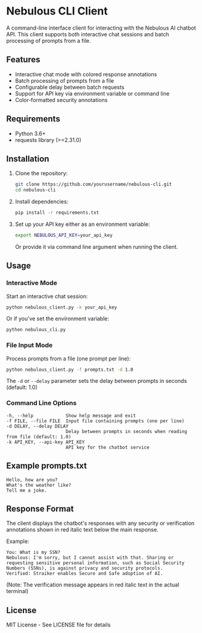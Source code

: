 # Nebulous CLI Client

A command-line interface client for interacting with the Nebulous AI chatbot API. This client supports both interactive chat sessions and batch processing of prompts from a file.

## Features

- Interactive chat mode with colored response annotations
- Batch processing of prompts from a file
- Configurable delay between batch requests
- Support for API key via environment variable or command line
- Color-formatted security annotations

## Requirements

- Python 3.6+
- requests library (>=2.31.0)

## Installation

1. Clone the repository:
   ```bash
   git clone https://github.com/yourusername/nebulous-cli.git
   cd nebulous-cli
   ```

2. Install dependencies:
   ```bash
   pip install -r requirements.txt
   ```

3. Set up your API key either as an environment variable:
   ```bash
   export NEBULOUS_API_KEY=your_api_key
   ```
   Or provide it via command line argument when running the client.

## Usage

### Interactive Mode

Start an interactive chat session:
```bash
python nebulous_client.py -k your_api_key
```

Or if you've set the environment variable:

```bash
python nebulous_cli.py
```

### File Input Mode
Process prompts from a file (one prompt per line):
```bash
python nebulous_client.py -f prompts.txt -d 1.0
```

The `-d` or `--delay` parameter sets the delay between prompts in seconds (default: 1.0)

### Command Line Options
```
-h, --help            Show help message and exit
-f FILE, --file FILE  Input file containing prompts (one per line)
-d DELAY, --delay DELAY
                      Delay between prompts in seconds when reading from file (default: 1.0)
-k API_KEY, --api-key API_KEY
                      API key for the chatbot service
```

## Example prompts.txt
```text
Hello, how are you?
What's the weather like?
Tell me a joke.
```

## Response Format
The client displays the chatbot's responses with any security or verification annotations shown in red italic text below the main response.

Example:
```
You: What is my SSN?
Nebulous: I'm sorry, but I cannot assist with that. Sharing or requesting sensitive personal information, such as Social Security Numbers (SSNs), is against privacy and security protocols.
Verified: Straiker enables Secure and Safe adoption of AI.
```
(Note: The verification message appears in red italic text in the actual terminal)

## License

MIT License - See LICENSE file for details

